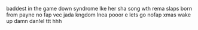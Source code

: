 baddest in the game
down syndrome
lke her sha
song wth rema slaps
born from payne
no fap
vec
jada kngdom
lnea
pooor e
lets go
nofap xmas
wake up
damn dan!el
ttt
hhh
